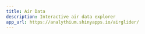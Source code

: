 ```yaml
---
title: Air Data
description: Interactive air data explorer
app_url: https://analythium.shinyapps.io/airglider/
--- 
```

